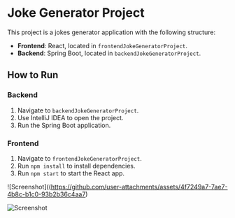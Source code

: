 # Joke Generator Project

This project is a jokes generator application with the following structure:
- **Frontend**: React, located in `frontendJokeGeneratorProject`.
- **Backend**: Spring Boot, located in `backendJokeGeneratorProject`.

## How to Run

### Backend
1. Navigate to `backendJokeGeneratorProject`.
2. Use IntelliJ IDEA to open the project.
3. Run the Spring Boot application.

### Frontend
1. Navigate to `frontendJokeGeneratorProject`.
2. Run `npm install` to install dependencies.
3. Run `npm start` to start the React app.

![Screenshot]((https://github.com/user-attachments/assets/4f7249a7-7ae7-4b8c-b1c0-93b2b36c4aa7)

![Screenshot](https://github.com/user-attachments/assets/0b13ed39-ebdc-4022-b44f-2409b96e7c1c)


